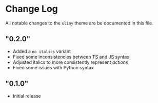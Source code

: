 # Change Log

All notable changes to the `slimy` theme are be documented in this file.

## "0.2.0"
- Added a `no italics` variant
- Fixed some inconsistencies between TS and JS syntax
- Adjusted italics to more consistently represent *actions*
- Fixed some issues with Python syntax

## "0.1.0"

- Initial release
